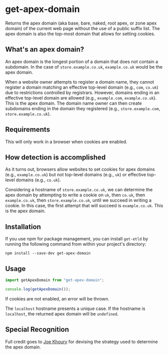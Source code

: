 # get-apex-domain

Returns the apex domain (aka base, bare, naked, root apex, or zone apex domain) of the current web page without the use of a public suffix list. The apex domain is also the top-most domain that allows for setting cookies.

## What's an apex domain?

An apex domain is the longest portion of a domain that does not contain a subdomain. In the case of `store.example.co.uk`, `example.co.uk` would be the apex domain.

When a website owner attempts to register a domain name, they cannot register a domain matching an effective top-level domain (e.g., `com`, `co.uk`) due to restrictions controlled by registrars. However, domains ending in an effective top-level domain are allowed (e.g., `example.com`, `example.co.uk`). This is the apex domain. The domain name owner can then create subdomains ending in the domain they registered (e.g., `store.example.com`, `store.example.co.uk`).

## Requirements

This will only work in a browser when cookies are enabled.

## How detection is accomplished

As it turns out, browsers allow websites to set cookies for apex domains (e.g., `example.co.uk`) but not top-level domains (e.g., `uk`) or effective top-level domains (e.g., `co.uk`).

Considering a hostname of `store.example.co.uk`, we can determine the apex domain by attempting to write a cookie on `uk`, then `co.uk`, then `example.co.uk`, then `store.example.co.uk`, until we succeed in writing a cookie. In this case, the first attempt that will succeed is `example.co.uk`. This is the apex domain.

## Installation

If you use npm for package management, you can install `get-etld` by running the following command from within your project's directory:

```
npm install --save-dev get-apex-domain
```

## Usage

```javascript
import getApexDomain from "get-apex-domain";

console.log(getApexDomain());
```

If cookies are not enabled, an error will be thrown.

The `localhost` hostname presents a unique case. If the hostname is `localhost`, the returned apex domain will be `undefined`.

## Special Recognition

Full credit goes to [Joe Khoury](https://github.com/jfkhoury) for devising the strategy used to determine the apex domain.
